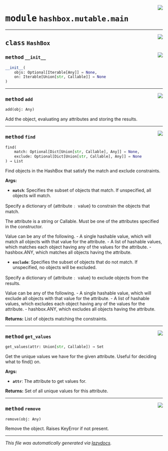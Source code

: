<!-- markdownlint-disable -->

<a href="../hashbox/mutable/main.py#L0"><img align="right" style="float:right;" src="https://img.shields.io/badge/-source-cccccc?style=flat-square"></a>

# <kbd>module</kbd> `hashbox.mutable.main`






---

<a href="../hashbox/mutable/main.py#L11"><img align="right" style="float:right;" src="https://img.shields.io/badge/-source-cccccc?style=flat-square"></a>

## <kbd>class</kbd> `HashBox`




<a href="../hashbox/mutable/main.py#L12"><img align="right" style="float:right;" src="https://img.shields.io/badge/-source-cccccc?style=flat-square"></a>

### <kbd>method</kbd> `__init__`

```python
__init__(
    objs: Optional[Iterable[Any]] = None,
    on: Iterable[Union[str, Callable]] = None
)
```








---

<a href="../hashbox/mutable/main.py#L131"><img align="right" style="float:right;" src="https://img.shields.io/badge/-source-cccccc?style=flat-square"></a>

### <kbd>method</kbd> `add`

```python
add(obj: Any)
```

Add the object, evaluating any attributes and storing the results. 

---

<a href="../hashbox/mutable/main.py#L32"><img align="right" style="float:right;" src="https://img.shields.io/badge/-source-cccccc?style=flat-square"></a>

### <kbd>method</kbd> `find`

```python
find(
    match: Optional[Dict[Union[str, Callable], Any]] = None,
    exclude: Optional[Dict[Union[str, Callable], Any]] = None
) → List
```

Find objects in the HashBox that satisfy the match and exclude constraints. 



**Args:**
 
 - <b>`match`</b>:  Specifies the subset of objects that match.  If unspecified, all objects will match. 

 Specify a dictionary of {attribute﹕ value} to constrain the objects that match. 

 The attribute is a string or Callable. Must be one of the attributes specified in the constructor. 

 Value can be any of the following. 
          - A single hashable value, which will match all objects with that value for the attribute. 
          - A list of hashable values, which matches each object having any of the values for the attribute. 
          - hashbox.ANY, which matches all objects having the attribute.  


 - <b>`exclude`</b>:  Specifies the subset of objects that do not match.  If unspecified, no objects will be excluded. 

 Specify a dictionary of {attribute﹕ value}  to exclude objects from the results. 

 Value can be any of the following. 
          - A single hashable value, which will exclude all objects with that value for the attribute. 
          - A list of hashable values, which excludes each object having any of the values for the attribute. 
          - hashbox.ANY, which excludes all objects having the attribute. 



**Returns:**
 List of objects matching the constraints. 

---

<a href="../hashbox/mutable/main.py#L148"><img align="right" style="float:right;" src="https://img.shields.io/badge/-source-cccccc?style=flat-square"></a>

### <kbd>method</kbd> `get_values`

```python
get_values(attr: Union[str, Callable]) → Set
```

Get the unique values we have for the given attribute. Useful for deciding what to find() on. 



**Args:**
 
 - <b>`attr`</b>:  The attribute to get values for. 



**Returns:**
 Set of all unique values for this attribute. 

---

<a href="../hashbox/mutable/main.py#L138"><img align="right" style="float:right;" src="https://img.shields.io/badge/-source-cccccc?style=flat-square"></a>

### <kbd>method</kbd> `remove`

```python
remove(obj: Any)
```

Remove the object. Raises KeyError if not present. 




---

_This file was automatically generated via [lazydocs](https://github.com/ml-tooling/lazydocs)._
